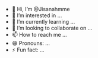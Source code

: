 - 👋 Hi, I’m @Jisanahmme
- 👀 I’m interested in ...
- 🌱 I’m currently learning ...
- 💞️ I’m looking to collaborate on ...
- 📫 How to reach me ...
- 😄 Pronouns: ...
- ⚡ Fun fact: ...

<!---
Jisanahmme/Jisanahmme is a ✨ special ✨ repository because its `README.md` (this file) appears on your GitHub profile.
You can click the Preview link to take a look at your changes.
--->
